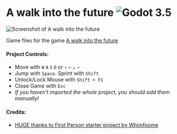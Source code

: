 # A walk into the future ![Godot 3.5](https://img.shields.io/badge/godot-v3.5-%23478cbf)
![Screenshot of A walk into the future](https://imgur.com/a/6FlXFTY.png)

Game files for the game [A walk into the future](https://a-walk-into-the-future.vercel.app)

#### Project Controls:
- Move with `W` `A` `S` `D` or `↑` `←` `↓` `→`
- Jump with `Space`. Sprint with `Shift`
- Unlock/Lock Mouse with `Shift + F1`
- Close Game with `Esc`
- *If you haven't imported the whole project, you should add them manually!*

#### Credits:
- [HUGE thanks to First Person starter project by Whimfoome](https://github.com/Whimfoome/godot-FirstPersonStarter/tree/gd-3.x)
